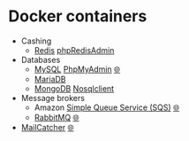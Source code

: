 # Docker containers
- Cashing
    - [Redis](http://redis.io) [phpRedisAdmin](github.com/erikdubbelboer/phpRedisAdmin)
- Databases
    - [MySQL](http://mariadb.org) [PhpMyAdmin](http://phpmyadmin.net) [🌐](http://localhost:8081)
    - [MariaDB](http://mariadb.org)
    - [MongoDB](http://mongodb.com) [Nosqlclient](http://nosqlclient.com) 
- Message brokers
    - Amazon [Simple Queue Service (SQS)](http://aws.amazon.com/sqs) [🌐](http://localhost:9325)
    - [RabbitMQ](http://rabbitmq.com) [🌐](http://localhost:15672)
- [MailCatcher](http://mailcatcher.me) [🌐](http://localhost:1080)